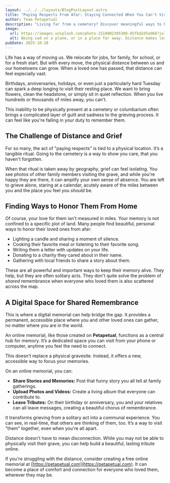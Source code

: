 ```yaml
---
layout: ../../../layouts/BlogPostLayout.astro
title: "Paying Respects From Afar: Staying Connected When You Can't Visit"
author: Team Petapetual
description: "Living far from a cemetery? Discover meaningful ways to honor your loved one and stay connected from any distance."
image:
  url: https://images.unsplash.com/photo-1518802395308-85fbd2d5a968?ixlib=rb-4.1.0&ixid=M3wxMjA3fDB8MHxwaG90by1wYWdlfHx8fGVufDB8fHx8fA%3D%3D&auto=format&fit=crop&q=80&w=2242
  alt: Being sad on a plane, or in a place far away. Distance makes loss hurt hard and paying respects harder.
pubDate: 2025-10-28
---
```


Life has a way of moving us. We relocate for jobs, for family, for school, or for a fresh start. But with every move, the physical distance between us and our hometowns can grow. When a loved one has passed, that distance can feel especially vast.

Birthdays, anniversaries, holidays, or even just a particularly hard Tuesday can spark a deep longing to visit their resting place. We want to bring flowers, clean the headstone, or simply sit in quiet reflection. When you live hundreds or thousands of miles away, you can't.

This inability to be physically present at a cemetery or columbarium often brings a complicated layer of guilt and sadness to the grieving process. It can feel like you're failing in your duty to remember them.

## The Challenge of Distance and Grief

For so many, the act of "paying respects" is tied to a physical location. It’s a tangible ritual. Going to the cemetery is a way to show you care, that you haven't forgotten.

When that ritual is taken away by geography, grief can feel isolating. You see photos of other family members visiting the grave, and while you're happy they are there, it can amplify your own sense of absence. You are left to grieve alone, staring at a calendar, acutely aware of the miles between you and the place you feel you *should* be.

## Finding Ways to Honor Them From Home

Of course, your love for them isn't measured in miles. Your memory is not confined to a specific plot of land. Many people find beautiful, personal ways to honor their loved ones from afar:

* Lighting a candle and sharing a moment of silence.
* Cooking their favorite meal or listening to their favorite song.
* Writing them a letter with updates on your life.
* Donating to a charity they cared about in their name.
* Gathering with local friends to share a story about them.

These are all powerful and important ways to keep their memory alive. They help, but they are often solitary acts. They don't quite solve the problem of *shared* remembrance when everyone who loved them is also scattered across the map.

## A Digital Space for Shared Remembrance

This is where a digital memorial can help bridge the gap. It provides a permanent, accessible place where you and other loved ones can gather, no matter where you are in the world.

An online memorial, like those created on **Petapetual**, functions as a central hub for memory. It’s a dedicated space you can visit from your phone or computer, anytime you feel the need to connect.

This doesn't replace a physical gravesite. Instead, it offers a new, accessible way to focus your memories.

On an online memorial, you can:

* **Share Stories and Memories:** Post that funny story you all tell at family gatherings.
* **Upload Photos and Videos:** Create a living album that everyone can contribute to.
* **Leave Tributes:** On their birthday or anniversary, you and your relatives can all leave messages, creating a beautiful chorus of remembrance.

It transforms grieving from a solitary act into a communal experience. You can see, in real-time, that others are thinking of them, too. It’s a way to visit "them" together, even when you're all apart.

Distance doesn't have to mean disconnection. While you may not be able to physically visit their grave, you can help build a beautiful, lasting tribute online.

If you're struggling with the distance, consider creating a free online memorial at [https://petapetual.com](https://petapetual.com). It can become a place of comfort and connection for everyone who loved them, wherever they may be.
